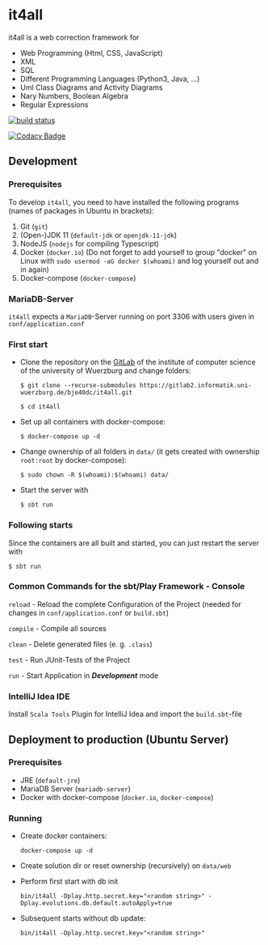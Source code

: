 # it4all

it4all is a web correction framework for

- Web Programming (Html, CSS, JavaScript)
- XML
- SQL
- Different Programming Languages (Python3, Java, ...)
- Uml Class Diagrams and Activity Diagrams
- Nary Numbers, Boolean Algebra
- Regular Expressions

[![build status](https://gitlab2.informatik.uni-wuerzburg.de/bje40dc/it4all/badges/master/build.svg)](https://gitlab2.informatik.uni-wuerzburg.de/bje40dc/it4all/commits/master)

[![Codacy Badge](https://api.codacy.com/project/badge/Grade/2941021ee993484db0cab405aa03b209)](https://www.codacy.com/app/it4all/it4all?utm_source=gitlab2.informatik.uni-wuerzburg.de&amp;utm_medium=referral&amp;utm_content=bje40dc/it4all&amp;utm_campaign=Badge_Grade)

## Development

### Prerequisites
To develop `it4all`, you need to have installed the following programs (names of packages in Ubuntu in brackets):

1. Git (`git`)
2. (Open-)JDK 11 (`default-jdk` or `openjdk-11-jdk`)
3. NodeJS (`nodejs` for compiling Typescript)
4. Docker (`docker.io`) (Do not forget to add yourself to group "docker" on Linux with
   `sudo usermod -aG docker $(whoami)` and log yourself out and in again)
5. Docker-compose (`docker-compose`)

### MariaDB-Server

`it4all` expects a `MariaDB`-Server running on port 3306 with users given in `conf/application.conf`

### First start

* Clone the repository on the [GitLab](https://gitlab2.informatik.uni-wuerzburg.de/bje40dc/it4all.git) of the institute of computer science of the university of Wuerzburg and change folders:

  `$ git clone --recurse-submodules https://gitlab2.informatik.uni-wuerzburg.de/bje40dc/it4all.git`

  `$ cd it4all`

* Set up all containers with docker-compose:

  `$ docker-compose up -d`

* Change ownership of all folders in `data/` (it gets created with ownership `root:root` by docker-compose):

  `$ sudo chown -R $(whoami):$(whoami) data/`

* Start the server with

  `$ sbt run`

### Following starts

Since the containers are all built and started, you can just restart the server with

`$ sbt run`

### Common Commands for the sbt/Play Framework - Console

`reload` - Reload the complete Configuration of the Project (needed for changes in `conf/application.conf` or `build.sbt`)

`compile` - Compile all sources

`clean` - Delete generated files (e. g. `.class`)

`test` - Run JUnit-Tests of the Project

`run` - Start Application in **_Development_** mode

### IntelliJ Idea IDE

Install `Scala Tools` Plugin for IntelliJ Idea and import the `build.sbt`-file

## Deployment to production (Ubuntu Server)

### Prerequisites

* JRE (`default-jre`)
* MariaDB Server (`mariadb-server`)
* Docker with docker-compose (`docker.io`, `docker-compose`)

### Running

* Create docker containers:

  `docker-compose up -d`
  
* Create solution dir or reset ownership (recursively) on `data/web`

* Perform first start with db init
  
  `bin/it4all -Dplay.http.secret.key="<random string>" -Dplay.evolutions.db.default.autoApply=true`
  
* Subsequent starts without db update:

  `bin/it4all -Dplay.http.secret.key="<random string>"`
